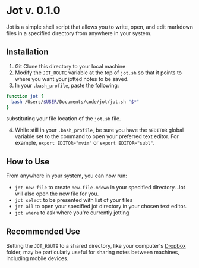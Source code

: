 # Jot v. 0.1.0

Jot is a simple shell script that allows you to write, open, and edit markdown files in a specified directory from anywhere in your system. 

## Installation

1. Git Clone this directory to your local machine 
2. Modify the `JOT_ROUTE` variable at the top of `jot.sh` so that it points to where you want your jotted notes to be saved.
3. In your `.bash_profile`, paste the following:
```bash
function jot { 
  bash /Users/$USER/Documents/code/jot/jot.sh "$*" 
}
```
substituting your file location of the `jot.sh` file. 

4. While still in your `.bash_profile`, be sure you have the `$EDITOR` global variable set to the command to open your preferred text editor. For example, `export EDITOR="mvim"` or `export EDITOR="subl"`.  

## How to Use

From anywhere in your system, you can now run: 

- `jot new file` to create `new-file.mdown` in your specified directory. Jot will also open the new file for you.
- `jot select` to be presented with list of your files
- `jot all` to open your specified jot directory in your chosen text editor. 
- `jot where` to ask where you're currently jotting

## Recommended Use

Setting the `JOT_ROUTE` to a shared directory, like your computer's [Dropbox](https://www.dropbox.com/) folder, may be particularly useful for sharing notes between machines, including mobile devices. 
